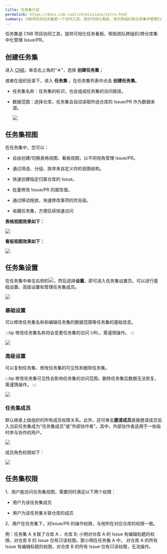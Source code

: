 ```yaml
---
title: 任务集介绍
permalink: https://docs.cnb.cool/zh/missions/intro.html
summary: CNB项目的任务集是一个协同工具，提供可视化看板，用于跨组织和仓库集中管理Issue/PR。用户可自定义视图和管理任务集权限，团队能有效协作处理开发中的问题。
---
```


任务集是 CNB 项目协同工具，提供可视化任务看板，帮助团队跨组织/跨仓库集中化管理 Issue/PR。

## 创建任务集

进入 [CNB](//cnb.cool)，单击右上角的“**＋**”，选择 **创建任务集**；

或者在组织目录下，进入 **任务集** ，在任务集列表中点击 **创建任务集**。

- 任务集名称：任务集的标识，也会组成任务集的访问路径。

- 数据范围：选择仓库，任务集会自动读取所选仓库的 Issue/PR 作为数据来源。

   ![](https://docs.cnb.cool/images/missions/fb4f5e30f29c11efbda7525400454e06.png)

## 任务集视图

在任务集中，您可以：

- 自由创建/切换表格视图、看板视图，以不同视角管理 Issue/PR。

- 通过筛选、分组、排序来自定义你的视图结构。

- 快速创建指定归属仓库的 Issue。

- 批量修改 Issue/PR 的属性值。

- 通过移动拖放，快速修改事项的优先级。

- 收藏任务集，方便后续快速访问

**表格视图效果如下：**

![](https://docs.cnb.cool/images/missions/4263f8d1f2a011efa823525400e889b2.png)

**看板视图效果如下：**

![](https://docs.cnb.cool/images/missions/511113a0f2a011efb67252540099c741.png)

## 任务集设置

在任务集中单击右侧的![](https://docs.cnb.cool/images/missions/20ada5d5f34211efb25a5254007c27c5.png)，然后选择**设置**，即可进入任务集设置页。可以进行基础设置、高级设置和管理任务集成员。

![](https://docs.cnb.cool/images/missions/14f67a72f34211ef920e5254005ef0f7.png)

### 基础设置

可以修改任务集名称和编辑任务集的数据范围等任务集的基础信息。

:::tip
修改任务集名称将会变更任务集的访问 URL，需谨慎操作。
:::

![](https://docs.cnb.cool/images/missions/d92796edf29e11efa8355254001c06ec.png)

### 高级设置

可以复制任务集、修改任务集的可见性和删除任务集。

:::tip
修改任务集可见性会影响任务集的访问范围，删除任务集后数据无法恢复，需谨慎操作。
:::

![](https://docs.cnb.cool/images/missions/06f68692f29f11ef9b7d525400bf7822.png)

### 任务集成员

默认继承上级组织的所有成员权限关系。此外，还可单击**邀请成员**直接邀请成员加入当前任务集成为“任务集成员”或“外部协作者”。其中，外部协作者适用于一些临时参与协作的用户。

![](https://docs.cnb.cool/images/missions/8ec50f63f29f11efbda7525400454e06.png)

成员角色权限如下：

![](https://docs.cnb.cool/images/missions/role.png)

## 任务集权限

1、用户能访问任务集视图，需要同时满足以下两个权限：

- 用户为该任务集成员

- 用户为该任务集关联仓库的成员

2、用户在任务集下，对Issue/PR 的操作权限，与他所在对应仓库的权限一致。

例：任务集 A 关联了仓库 A 、仓库 B; 小明对仓库 A 的 Issue 有编辑标题的权限，对仓库 B 的 Issue 仅有只读权限。那小明在任务集 A 中， 对仓库 A 的所有 Issue 有编辑标题的权限，对仓库 B 的所有 Issue 仅有只读权限，无法操作。
